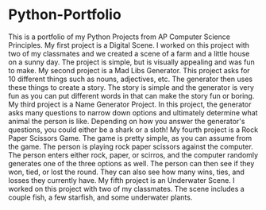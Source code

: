 # Python-Portfolio
This is a portfolio of my Python Projects from AP Computer Science Principles.
My first project is a Digital Scene. I worked on this project with two of my classmates and we created a scene of a farm and a little house on a sunny day. The project is simple, but is visually appealing and was fun to make.
My second project is a Mad Libs Generator. This project asks for 10 different things such as nouns, adjectives, etc. The generator then uses these things to create a story. The story is simple and the generator is very fun as you can put different words in that can make the story fun or boring.
My third project is a Name Generator Project. In this project, the generator asks many questions to narrow down options and ultimately determine what animal the person is like. Depending on how you answer the generator's questions, you could either be a shark or a sloth!
My fourth project is a Rock Paper Scissors Game. The game is pretty simple, as you can assume from the game. The person is playing rock paper scissors against the computer. The person enters either rock, paper, or scirros, and the computer randomly generates one of the three options as well. The person can then see if they won, tied, or lost the round. They can also see how many wins, ties, and losses they currently have.
My fifth project is an Underwater Scene. I worked on this project with two of my classmates. The scene includes a couple fish, a few starfish, and some underwater plants. 
